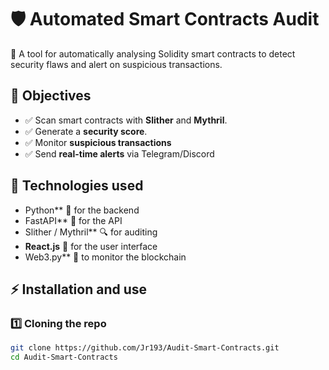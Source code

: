 # 🛡️ Automated Smart Contracts Audit  
🚀 A tool for automatically analysing Solidity smart contracts to detect security flaws and alert on suspicious transactions.  

## 📌 Objectives  
- ✅ Scan smart contracts with **Slither** and **Mythril**.  
- ✅ Generate a **security score**.  
- ✅ Monitor **suspicious transactions** 
- ✅ Send **real-time alerts** via Telegram/Discord  

## 🔧 Technologies used  
- Python** 🐍 for the backend  
- FastAPI** 🚀 for the API  
- Slither / Mythril** 🔍 for auditing  
- **React.js** 🎨 for the user interface  
- Web3.py** 🔗 to monitor the blockchain  

## ⚡ Installation and use  
### 1️⃣ Cloning the repo  
```bash
git clone https://github.com/Jr193/Audit-Smart-Contracts.git
cd Audit-Smart-Contracts

